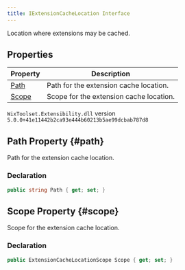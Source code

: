 ```yaml
---
title: IExtensionCacheLocation Interface
---
```

Location where extensions may be cached.
## Properties
| Property | Description |
| ------ | ----------- |
| [Path](#path) | Path for the extension cache location. |
| [Scope](#scope) | Scope for the extension cache location. |
`WixToolset.Extensibility.dll` version `5.0.0+41e11442b2ca93e444b60213b5ae99dcbab787d8`
## Path Property {#path}
Path for the extension cache location.
### Declaration
```cs
public string Path { get; set; }
```
## Scope Property {#scope}
Scope for the extension cache location.
### Declaration
```cs
public ExtensionCacheLocationScope Scope { get; set; }
```
